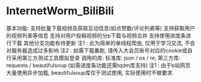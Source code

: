 # InternetWorm_BiliBili
基本功能:
    支持批量下载视频及获取互动信息(如点赞数/评论列表等) 
    支持获取用户的视频列表等信息
    支持对用户投稿视频的分p下载与视频合并
    支持使用进度条进行下载
    其他分支功能有待更新
    注1 : 此为简单的单线程爬虫, 仅用于学习交流, 不会对服务器造成过多影响
    注2 : 如需下载番剧, 请传入大会员账号对应的cookie或自行采用第三方测试工具模拟登录
调用的库: 
    标准库: json / os / re, 第三方库: requests / beautifulsoup (如需进度条功能还需tqdm库支持)
    注1 : 由于b站网页大量使用异步加载, beautifulsoup库仅于测试使用, 实际使用时不做要求. 


